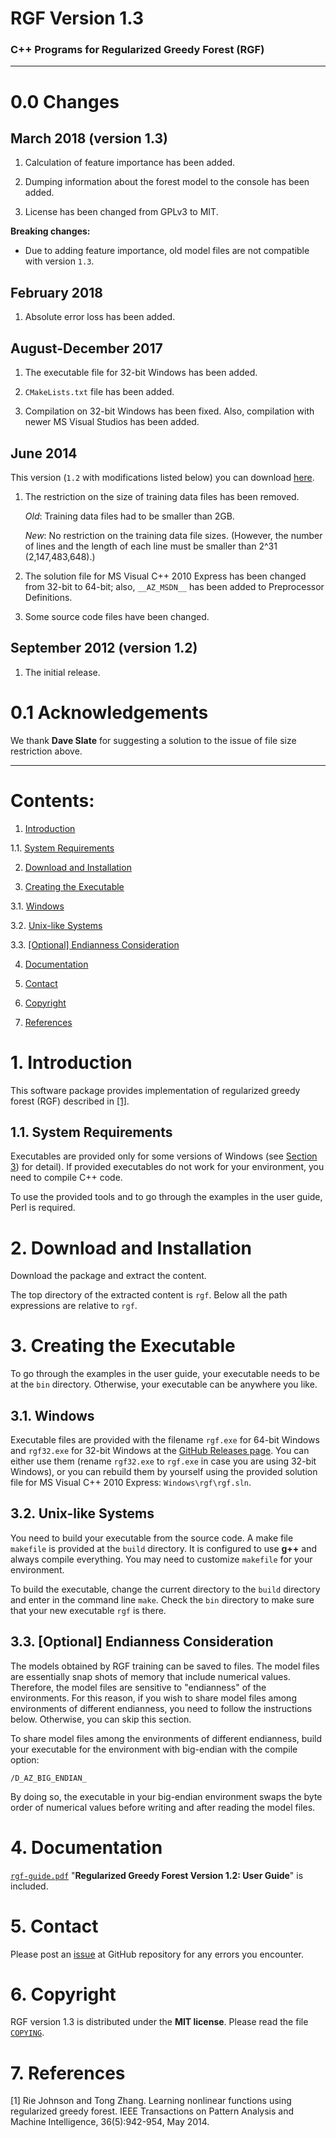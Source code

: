 # RGF Version 1.3

### C++ Programs for Regularized Greedy Forest (RGF)

************************************************************************

# 0.0 Changes

## March 2018 (version 1.3)

  1. Calculation of feature importance has been added.

  2. Dumping information about the forest model to the console has been added.

  3. License has been changed from GPLv3 to MIT.

**Breaking changes:**

  - Due to adding feature importance, old model files are not compatible with version `1.3`.

## February 2018

  1. Absolute error loss has been added.

## August-December 2017

  1. The executable file for 32-bit Windows has been added.

  2. `CMakeLists.txt` file has been added.

  3. Compilation on 32-bit Windows has been fixed.
     Also, compilation with newer MS Visual Studios has been added.

## June 2014

This version (`1.2` with modifications listed below)
you can download [here](http://tongzhang-ml.org/software/rgf/index.html).

  1. The restriction on the size of training data files has been removed.
 
     _Old_: Training data files had to be smaller than 2GB.

     _New_: No restriction on the training data file sizes.
            (However, the number of lines and the length of each line must
            be smaller than 2^31 (2,147,483,648).)

  2. The solution file for MS Visual C++ 2010 Express has been changed
     from 32-bit to 64-bit; also, `__AZ_MSDN__` has been added to
     Preprocessor Definitions.

  3. Some source code files have been changed.

## September 2012 (version 1.2)

  1. The initial release.

# 0.1 Acknowledgements

  We thank **Dave Slate** for suggesting a solution to the issue of file size
  restriction above.

************************************************************************

# Contents:

1. [Introduction](#1-introduction)

1.1. [System Requirements](#11-system-requirements)

2. [Download and Installation](#2-download-and-installation)

3. [Creating the Executable](#3-creating-the-executable)

3.1. [Windows](#31-windows)

3.2. [Unix-like Systems](#32-unix-like-systems)

3.3. [[Optional] Endianness Consideration](#33-optional-endianness-consideration)

4. [Documentation](#4-documentation)

5. [Contact](#5-contact)

6. [Copyright](#6-copyright)

7. [References](#7-references)

# 1. Introduction

This software package provides implementation of regularized greedy forest
(RGF) described in [[1]](#7-references).

## 1.1. System Requirements

Executables are provided only for some versions of Windows
(see [Section 3](#3-creating-the-executable)) for detail).
If provided executables do not work for your environment,
you need to compile C++ code.

To use the provided tools and to go through the examples in the user guide,
Perl is required.

# 2. Download and Installation

Download the package and extract the content.

The top directory of the extracted content is `rgf`. Below all the
path expressions are relative to `rgf`.

# 3. Creating the Executable

To go through the examples in the user guide, your executable needs to be
at the `bin` directory. Otherwise, your executable can be anywhere you like.

## 3.1. Windows

Executable files are provided with the filename `rgf.exe` for 64-bit Windows
and `rgf32.exe` for 32-bit Windows
at the [GitHub Releases page](https://github.com/RGF-team/rgf/releases).
You can either use them
(rename `rgf32.exe` to `rgf.exe` in case you are using 32-bit Windows),
or you can rebuild them by yourself using the provided solution file for
MS Visual C++ 2010 Express: `Windows\rgf\rgf.sln`.

## 3.2. Unix-like Systems

You need to build your executable from the source code. A make file
`makefile` is provided at the `build` directory. It is configured to use
**g++** and always compile everything. You may need to customize `makefile`
for your environment.

To build the executable, change the current directory to the `build`
directory and enter in the command line `make`. Check the
`bin` directory to make sure that your new executable `rgf` is there.

## 3.3. [Optional] Endianness Consideration

The models obtained by RGF training can be saved to files.
The model files are essentially snap shots of memory that include
numerical values. Therefore, the model files are sensitive to
"endianness" of the environments. For this reason, if you wish to
share model files among environments of different endianness, you need
to follow the instructions below. Otherwise, you can skip this section.

To share model files among the environments of different endianness,
build your executable for the environment with big-endian with the
compile option:

```
/D_AZ_BIG_ENDIAN_
```

By doing so, the executable in your big-endian environment swaps the
byte order of numerical values before writing and after reading the
model files.

# 4. Documentation

[`rgf-guide.pdf`](./rgf-guide.pdf) "**Regularized Greedy Forest Version 1.2: User Guide**" is included.

# 5. Contact

Please post an [issue](https://github.com/RGF-team/rgf_python/issues)
at GitHub repository for any errors you encounter.

# 6. Copyright

RGF version 1.3 is distributed under the **MIT license**. Please read
the file [`COPYING`](./COPYING).

# 7. References

[1] Rie Johnson and Tong Zhang. Learning nonlinear functions using
    regularized greedy forest. IEEE Transactions on Pattern Analysis and Machine
    Intelligence, 36(5):942-954, May 2014.
